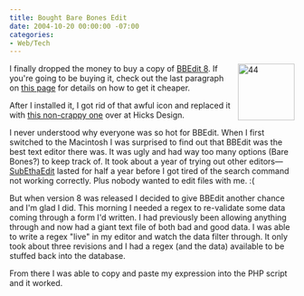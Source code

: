 ```yaml
---
title: Bought Bare Bones Edit
date: 2004-10-20 00:00:00 -07:00
categories:
- Web/Tech
---
```


<a href="http://torrez.typepad.com/photos/uncategorized/44.jpg" onclick="window.open(this.href, '_blank', 'width=128,height=128,scrollbars=no,resizable=no,toolbar=no,directories=no,location=no,menubar=no,status=no,left=0,top=0'); return false"><img alt="44" title="44" src="http://notes.torrez.org/images/44.jpg" width="100" height="100" border="0" style="float: right; margin: 0px 0px 5px 5px;" /></a><p>
I finally dropped the money to buy a copy of <a href="http://www.barebones.com/products/bbedit/index.shtml">BBEdit 8</a>. If you're going to be buying it, check out the last paragraph on <a href="http://www.barebones.com/products/bblite/index.shtml">this page</a> for details on how to get it cheaper.
</p>
<p>
After I installed it, I got rid of that awful icon and replaced it with  <a href="http://www.hicksdesign.co.uk/journal/564/bare-bones-means-comic-sans">this non-crappy one</a> over at Hicks Design.
</p>
<p>
I never understood why everyone was so hot for BBEdit. When I first switched to the Macintosh I was surprised to find out that BBEdit was the best text editor there was. It was ugly and had way too many options (Bare Bones?) to keep track of. It took about a year of trying out other editors&mdash;<a href="http://www.codingmonkeys.de">SubEthaEdit</a> lasted for half a year before I got tired of the search command not working correctly. Plus nobody wanted to edit files with me. :(
</p>
<p>
But when version 8 was released I decided to give BBEdit another chance and I'm glad I did. This morning I needed a regex to re-validate some data coming through a form I'd written. I had previously been allowing anything through and now had a giant text file of both bad and good data. I was able to write a regex "live" in my editor and watch the data filter through. It only took about three revisions and I had a regex (and the data) available to be stuffed back into the database.
</p>
<p>
From there I was able to copy and paste my expression into the PHP script and it worked.
</p>
